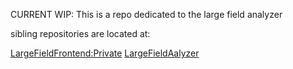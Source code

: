 CURRENT WIP: This is a repo dedicated to the large field analyzer

sibling repositories are located at:

[LargeFieldFrontend:Private](https://github.com/noryev/largefieldfrontend)
[LargeFieldAalyzer](https://github.com/noryev/LargeFieldAnalyzer)


